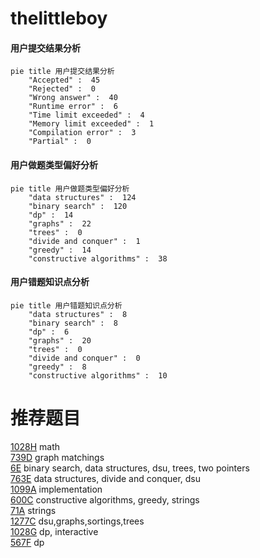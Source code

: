 # thelittleboy

<!-- tabs:start -->



#### **用户提交结果分析**

```mermaid
pie title 用户提交结果分析
    "Accepted" :  45
    "Rejected" :  0
    "Wrong answer" :  40
    "Runtime error" :  6
    "Time limit exceeded" :  4
    "Memory limit exceeded" :  1
    "Compilation error" :  3
    "Partial" :  0
```

#### **用户做题类型偏好分析**

```mermaid
pie title 用户做题类型偏好分析
    "data structures" :  124
    "binary search" :  120
    "dp" :  14
    "graphs" :  22
    "trees" :  0
    "divide and conquer" :  1
    "greedy" :  14
    "constructive algorithms" :  38
```
#### **用户错题知识点分析**

```mermaid
pie title 用户错题知识点分析
    "data structures" :  8
    "binary search" :  8
    "dp" :  6
    "graphs" :  20
    "trees" :  0
    "divide and conquer" :  0
    "greedy" :  8
    "constructive algorithms" :  10
```



<!-- tabs:end -->
# 推荐题目
[1028H](https://codeforces.com/contest/1028/problem/H)		math		  
[739D](https://codeforces.com/contest/739/problem/D)		graph matchings		  
[6E](https://codeforces.com/contest/6/problem/E)		binary search,
                        data structures,
                        dsu,
                        trees,
                        two pointers		  
[763E](https://codeforces.com/contest/763/problem/E)		data structures,
                        divide and conquer,
                        dsu		  
[1099A](https://codeforces.com/contest/1099/problem/A)		implementation		  
[600C](https://codeforces.com/contest/600/problem/C)		constructive algorithms,
                        greedy,
                        strings		  
[71A](https://codeforces.com/contest/71/problem/A)		strings		  
[1277C](https://codeforces.com/contest/1277/problem/C)		dsu,graphs,sortings,trees		  
[1028G](https://codeforces.com/contest/1028/problem/G)		dp,
                        interactive		  
[567F](https://codeforces.com/contest/567/problem/F)		dp		  
